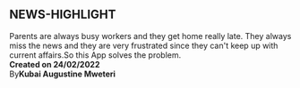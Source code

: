 ## NEWS-HIGHLIGHT
 Parents are always busy workers and they get home really late. They always miss the news and they are very frustrated since they can't keep up with current affairs.So this App solves the problem.<br><strong>Created on 24/02/2022</strong><br>By<strong>Kubai Augustine Mweteri</strong>